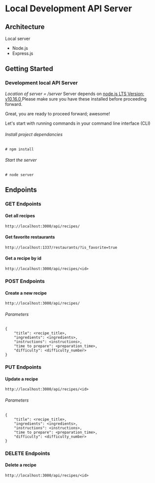 # Local Development API Server

## Architecture
Local server
- Node.js
- Express.js

## Getting Started

### Development local API Server
_Location of server = /server_
Server depends on [node.js LTS Version: v10.16.0 ](https://nodejs.org/en/download/)
Please make sure you have these installed before proceeding forward.

Great, you are ready to proceed forward; awesome!

Let's start with running commands in your command line interface (CLI)

###### Install project dependancies
```Install project dependancies
# npm install
```
###### Start the server
```Start server
# node server
```

## Endpoints

### GET Endpoints

#### Get all recipes
```
http://localhost:3000/api/recipes/
```

#### Get favorite restaurants
```
http://localhost:1337/restaurants/?is_favorite=true
```

#### Get a recipe by id
```
http://localhost:3000/api/recipes/<id>
```

### POST Endpoints

#### Create a new recipe
```
http://localhost:3000/api/recipes/
```

###### Parameters
```
{
    "title": <recipe_title>,
    "ingredients": <ingredients>,
    "instructions": <instructions>,
    "time to prepare": <preparation_time>,
    "difficulty": <difficulty_number>
}
```

### PUT Endpoints

#### Update a recipe
```
http://localhost:3000/api/recipes/<id>
```

###### Parameters
```
{
    "title": <recipe_title>,
    "ingredients": <ingredients>,
    "instructions": <instructions>,
    "time to prepare": <preparation_time>,
    "difficulty": <difficulty_number>
}
```

### DELETE Endpoints

#### Delete a recipe
```
http://localhost:3000/api/recipes/<id>
```